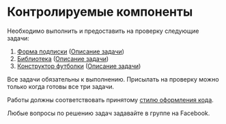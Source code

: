Контролируемые компоненты
===

Необходимо выполнить и предоставить на проверку следующие задачи:

1. [Форма подписки](./subscribeForm) ([Описание задачи](./subscribeForm/README.md))
2. [Библиотека](./library) ([Описание задачи](./library/README.md))
3. [Конструктор футболки](./tshirt) ([Описание задачи](./tshirt/README.md))

Все задачи обязательны к выполнению. Присылать на проверку можно только когда готовы все три задачи.

Работы должны соответствовать принятому [стилю оформления кода](https://netology-university.bitbucket.io/codestyle/).

Любые вопросы по решению задач задавайте в группе на Facebook.
